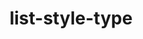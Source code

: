 ---
title: "list-style-type"
category: css
last_test_date: "2020-04-20"
test_url: "/tests/css-list.html"
test_results_url: "https://app.emailonacid.com/app/acidtest/ifwlqtEsBCU23xVI7NgjBqvJlcJ4c20Akv3aRW3ugRJsP/list"
stats: {
    apple-mail: {
        macos: {
            "12.4":"y"
        },
        ios: {
            "13.4":"y"
        }
    },
    gmail: {
        desktop-webmail: {
            "2020-04":"y"
        },
        ios: {
            "2020-04":"y"
        },
        android: {
            "2020-04":"y"
        },
        mobile-webmail: {
            "2020-04":"y"
        }
    },
    orange: {
        desktop-webmail: {
            "2020-04":"y"
        },
        ios: {
            "2020-04":"y"
        },
        android: {
            "2020-04":"y"
        }
    },
    outlook: {
        windows: {
            "2003":"y",
            "2007":"y",
            "2010":"y",
            "2013":"y",
            "2016":"y",
            "2019":"y"
        },
        windows-10-mail: {
            "2020-04":"y"
        },
        macos: {
            "2011":"y",
            "2016":"y"
        },
        outlook-com: {
            "2020-04":"y"
        },
        ios: {
            "2020-04":"y"
        },
        android: {
            "2020-04":"y"
        }
    },
    samsung-email: {
        android: {
            "6.0":"y"
        }
    },
    sfr: {
        desktop-webmail: {
            "2020-04":"y"
        },
        ios: {
            "2020-04":"y"
        },
        android: {
            "2020-04":"y"
        }
    },
    thunderbird: {
        macos: {
            "68.7":"y"
        }
    },
    aol: {
        desktop-webmail: {
            "2020-04":"y"
        },
        ios: {
            "2020-04":"y"
        },
        android: {
            "2020-04":"y"
        }
    },
    yahoo: {
        desktop-webmail: {
            "2020-04":"y"
        },
        ios: {
            "2020-04":"y"
        },
        android: {
            "2020-04":"y"
        }
    },
    protonmail: {
        desktop-webmail: {
            "2020-04":"y"
        },
        ios: {
            "2020-04":"y"
        },
        android: {
            "2020-04":"y"
        }
    }
}
notes: "Tests and support are based on the CSS Level 2 specification. `<custom-ident>`, `symbols()` and `<string>` values are not tested here."
notes_by_num: {
}
links: {
    "Can I use: list-style-type":"https://caniuse.com/#feat=mdn-css_properties_list-style-type",
    "MDN: list-style-type":"https://developer.mozilla.org/en-US/docs/Web/CSS/list-style-type"
}
---